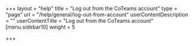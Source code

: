 +++
layout = "help"
title = "Log out from the CoTeams account"
type = "page"
url = "/help/general/log-out-from-account"
userContentDescription = ""
userContentTitle = "Log out from the CoTeams account"
[menu.sidebar10]
weight = 5

+++
